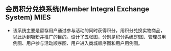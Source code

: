 ## 会员积分兑换系统(Member Integral Exchange System) MIES
* 该系统主要是留存用户通过参与活动的同时获得积分，用积分兑换实物商品，以此达到吸粉并推广的目的。设计了五张图，分别是积分系统ER图、管理员用例图、用户参与活动顺序图、用户进入商城顺序图和用户用例图。

